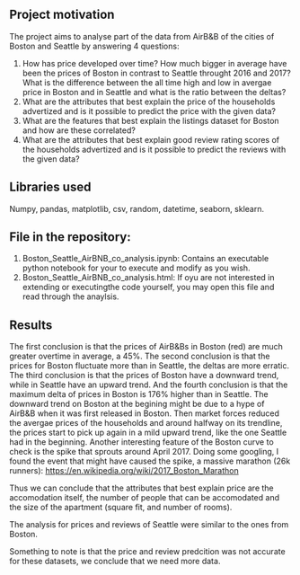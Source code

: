 ## Project motivation

The project aims to analyse part of the data from AirB&B of the cities of Boston and Seattle by answering 4 questions:

1. How has price developed over time? How much bigger in average have been the prices of Boston in contrast to Seattle throught 2016 and 2017? What is the difference between the all time high and low in avergae price in Boston and in Seattle and what is the ratio between the deltas?
2. What are the attributes that best explain the price of the households advertized and is it possible to predict the price with the given data?
3. What are the features that best explain the listings dataset for Boston and how are these correlated?
4. What are the attributes that best explain good review rating scores of the households advertized and is it possible to predict the reviews with the given data?

## Libraries used

Numpy, pandas, matplotlib, csv, random, datetime, seaborn, sklearn.

## File in the repository:

1. Boston_Seattle_AirBNB_co_analysis.ipynb: Contains an executable python notebook for your to execute and modify as you wish.
2. Boston_Seattle_AirBNB_co_analysis.html: If oyu are not interested in extending or executingthe code yourself, you may open this file and read through the anaylsis.

## Results

The first conclusion is that the prices of AirB&Bs in Boston (red) are much greater overtime in average, a 45%. The second conclusion is that the prices for Boston fluctuate more than in Seattle, the deltas are more erratic. The third conclusion is that the prices of Boston have a downward trend, while in Seattle have an upward trend. And the fourth conclusion is that the maximum delta of prices in Boston is 176% higher than in Seattle. 
The downward trend on Boston at the begining might be due to a hype of AirB&B when it was first released in Boston. Then market forces reduced the avergae prices of the households and around halfway on its trendline, the prices start to pick up again in a mild upward trend, like the one Seattle had in the beginning. 
Another interesting feature of the Boston curve to check is the spike that sprouts around April 2017. Doing some googling, I found the event that might have caused the spike, a massive marathon (26k runners): https://en.wikipedia.org/wiki/2017_Boston_Marathon

Thus we can conclude that the attributes that best explain price are the accomodation itself, the number of people that can be accomodated and the size of the apartment (square fit, and number of rooms).

The analysis for prices and reviews of Seattle were similar to the ones from Boston.

Something to note is that the price and review predcition was not accurate for these datasets, we conclude that we need more data.

